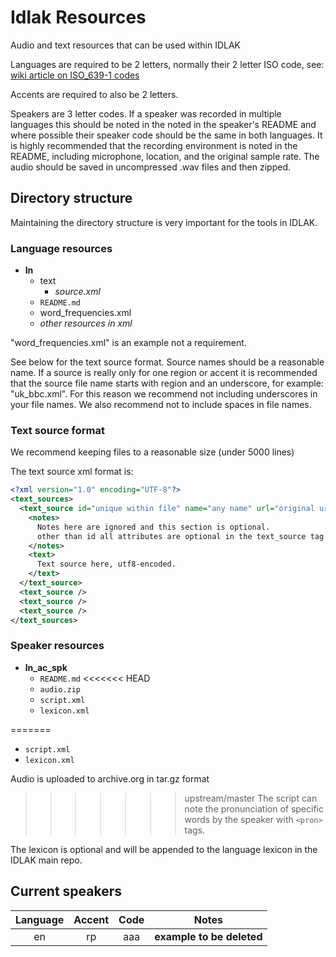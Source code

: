 # Idlak Resources
Audio and text resources that can be used within IDLAK

Languages are required to be 2 letters, normally their 2 letter ISO code, see: [wiki article on ISO_639-1 codes](https://en.wikipedia.org/wiki/List_of_ISO_639-1_codes)

Accents are required to also be 2 letters.

Speakers are 3 letter codes. If a speaker was recorded in multiple languages this should be noted in the noted in the speaker's README and where possible their speaker code should be the same in both languages. It is highly recommended that the recording environment is noted in the README, including microphone, location, and the original sample rate. The audio should be saved in uncompressed .wav files and then zipped.

## Directory structure
Maintaining the directory structure is very important for the tools in IDLAK.

### Language resources

* __ln__
  * text 
    * *source.xml*
  * `README.md`
  * word_frequencies.xml
  * *other resources in xml*

"word_frequencies.xml" is an example not a requirement.

See below for the text source format. Source names should be a reasonable name. If a source is really only for one region or accent it is recommended that the source file name starts with region and an underscore, for example: "uk_bbc.xml". For this reason we recommend not including underscores in your file names. We also recommend not to include spaces in file names.

### Text source format

We recommend keeping files to a reasonable size (under 5000 lines)

The text source xml format is:

```xml
<?xml version="1.0" encoding="UTF-8"?>
<text_sources>
  <text_source id="unique within file" name="any name" url="original url">
    <notes>
      Notes here are ignored and this section is optional.
      other than id all attributes are optional in the text_source tag 
    </notes>
    <text>
      Text source here, utf8-encoded.
    </text>
  </text_source>
  <text_source />
  <text_source />
  <text_source />
</text_sources>
```

### Speaker resources

* __ln_ac_spk__
  * `README.md`
<<<<<<< HEAD
  * `audio.zip`
  * `script.xml`
  * `lexicon.xml`

=======
  * `script.xml`
  * `lexicon.xml`

Audio is uploaded to archive.org in tar.gz format

>>>>>>> upstream/master
The script can note the pronunciation of specific words by the speaker with `<pron>` tags.

The lexicon is optional and will be appended to the language lexicon in the IDLAK main repo.

## Current speakers

| Language | Accent | Code | Notes |
|:--------:|:------:|:----:| ----- |
| en | rp | aaa | __example to be deleted__ |
